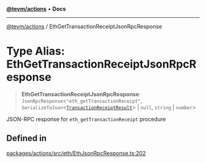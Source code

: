 [**@tevm/actions**](../README.md) • **Docs**

***

[@tevm/actions](../globals.md) / EthGetTransactionReceiptJsonRpcResponse

# Type Alias: EthGetTransactionReceiptJsonRpcResponse

> **EthGetTransactionReceiptJsonRpcResponse**: `JsonRpcResponse`\<`"eth_getTransactionReceipt"`, `SerializeToJson`\<[`TransactionReceiptResult`](TransactionReceiptResult.md)\> \| `null`, `string` \| `number`\>

JSON-RPC response for `eth_getTransactionReceipt` procedure

## Defined in

[packages/actions/src/eth/EthJsonRpcResponse.ts:202](https://github.com/evmts/tevm-monorepo/blob/main/packages/actions/src/eth/EthJsonRpcResponse.ts#L202)

